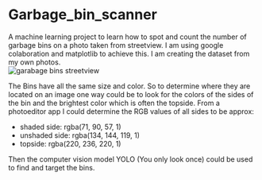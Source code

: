 # Garbage_bin_scanner

A machine learning project to learn how to spot and count
the number of garbage bins on a photo taken from streetview.
I am using google colaboration and matplotlib to achieve this.
I am creating the dataset from my own photos.
<br>
![garabage bins streetview](https://res.cloudinary.com/djunroohl/image/upload/v1700420679/Garabage_bin_scanner/cyhjr6q4lbaxhaxrmvsu.png)

The Bins have all the same size and color. So to determine where they are located on an image one way could be
to look for the colors of the sides of the bin and the brightest color which is often the topside. From a photoeditor app
I could determine the RGB values of all sides to be approx:
- shaded side: rgba(71, 90, 57, 1)
- unshaded side: rgba(134, 144, 119, 1)
- topside: rgba(220, 236, 220, 1)

Then the computer vision model YOLO (You only look once) could be used to find and target the bins. 
